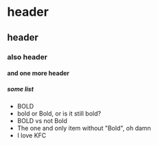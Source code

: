 # header
## header
### also header
#### and one more header
##### some list
- BOLD
- bold or Bold, or is it still bold?
- BOLD vs not Bold
- The one and only item without "Bold", oh damn
- I love KFC